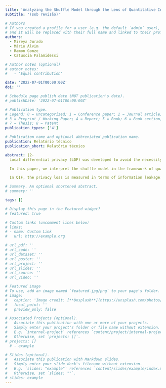 ```yaml
---
title: 'Analyzing the Shuffle Model through the Lens of Quantitative Information Flow'
subtitle: '(sob revisão)'

# Authors
# If you created a profile for a user (e.g. the default `admin` user), write the username (folder name) here
# and it will be replaced with their full name and linked to their profile.
authors:
  - Mireya Jurado
  - Mário Alvim
  - Ramon Gonze
  - Catuscia Palamidessi

# Author notes (optional)
# author_notes:
#   - 'Equal contribution'

date: '2022-07-01T00:00:00Z'
doi: ''

# Schedule page publish date (NOT publication's date).
# publishDate: '2022-07-01T00:00:00Z'

# Publication type.
# Legend: 0 = Uncategorized; 1 = Conference paper; 2 = Journal article;
# 3 = Preprint / Working Paper; 4 = Report; 5 = Book; 6 = Book section;
# 7 = Thesis; 8 = Patent
publication_types: ['4']

# Publication name and optional abbreviated publication name.
publication: Relatório técnico
publication_short: Relatório técnico

abstract: |2-
  Local differential privacy (LDP) was developed to avoid the necessity of a trusted central curator, but many implementations do so at the cost of accuracy. In response, the shuffle model has emerged as a way to provide greater anonymity to users by randomly permuting the messages such that the connection between users and values is lost. By combining a LDP mechanism with a shuffler, privacy can be improved at no cost for accuracy, thereby improving the trade-off between privacy and utility. However, the privacy implications of the shuffle layer are not always immediate nor are the derivations of the privacy bounds easy to understand. 

  In this paper, we interpret the shuffle model in the framework of quantitative information flow (QIF), thus providing an alternative view of it. We believe that such interpretation will contribute to make the shuffle model more intuitive and lay the basis for exploring its properties and for proving them formally. 

  In QIF, the privacy loss is measured in terms of information leakage. We provide formulas that show how the shuffler improves the protection against leaks in the local model, and study how the leakage decreases in function of the number of participants in the protocol, for various values of the privacy parameter of the LDP mechanism.

# Summary. An optional shortened abstract.
# summary: ''

tags: []

# Display this page in the Featured widget?
# featured: true

# Custom links (uncomment lines below)
# links:
# - name: Custom Link
#   url: http://example.org

# url_pdf: ''
# url_code: ''
# url_dataset: ''
# url_poster: ''
# url_project: ''
# url_slides: ''
# url_source: ''
# url_video: ''

# Featured image
# To use, add an image named `featured.jpg/png` to your page's folder.
# image:
#   caption: 'Image credit: [**Unsplash**](https://unsplash.com/photos/pLCdAaMFLTE)'
#   focal_point: ''
#   preview_only: false

# Associated Projects (optional).
#   Associate this publication with one or more of your projects.
#   Simply enter your project's folder or file name without extension.
#   E.g. `internal-project` references `content/project/internal-project/index.md`.
#   Otherwise, set `projects: []`.
# projects: []
  # - example

# Slides (optional).
#   Associate this publication with Markdown slides.
#   Simply enter your slide deck's filename without extension.
#   E.g. `slides: "example"` references `content/slides/example/index.md`.
#   Otherwise, set `slides: ""`.
# slides: example
---
```


<!-- {{% callout note %}}
Click the _Cite_ button above to demo the feature to enable visitors to import publication metadata into their reference management software.
{{% /callout %}}

{{% callout note %}}
Create your slides in Markdown - click the _Slides_ button to check out the example.
{{% /callout %}}

Supplementary notes can be added here, including [code, math, and images](https://wowchemy.com/docs/writing-markdown-latex/). -->
